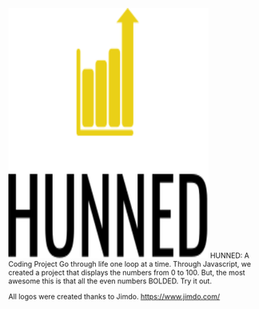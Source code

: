<img src="img/Hunned/HunnedLogo.svg" class="img-fluid center-block d-block mx-auto my-auto"
width="400" height="500" alt="Hunned Logo">
HUNNED: A Coding Project
Go through life one loop at a time. Through Javascript,
we created a project that displays the numbers from 0 to 100.
But, the most awesome this is that all the even numbers
BOLDED. Try it out.

All logos were created thanks to Jimdo.
https://www.jimdo.com/